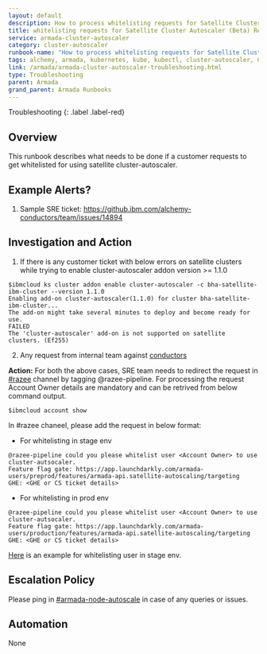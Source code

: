 ```yaml
---
layout: default
description: How to process whitelisting requests for Satellite Cluster Autoscaler (Beta) Release.
title: whitelisting requests for Satellite Cluster Autoscaler (Beta) Release
service: armada-cluster-autoscaler
category: cluster-autoscaler
runbook-name: "How to process whitelisting requests for Satellite Cluster Autoscaler (Beta) Release."
tags: alchemy, armada, kubernetes, kube, kubectl, cluster-autoscaler, CA, satellite
link: /armada/armada-cluster-autoscaler-troubleshooting.html
type: Troubleshooting
parent: Armada
grand_parent: Armada Runbooks
---
```


Troubleshooting
{: .label .label-red}

## Overview
This runbook describes what needs to be done if a customer requests to get whitelisted for using satellite cluster-autoscaler.

## Example Alerts?
1. Sample SRE ticket: https://github.ibm.com/alchemy-conductors/team/issues/14894

## Investigation and Action
1. If there is any customer ticket with below errors on satellite clusters while trying to enable cluster-autoscaler addon version >= 1.1.0

```
$ibmcloud ks cluster addon enable cluster-autoscaler -c bha-satellite-ibm-cluster --version 1.1.0
Enabling add-on cluster-autoscaler(1.1.0) for cluster bha-satellite-ibm-cluster...
The add-on might take several minutes to deploy and become ready for use.
FAILED
The 'cluster-autoscaler' add-on is not supported on satellite clusters. (Ef255)
```

2. Any request from internal team against [conductors](https://github.ibm.com/alchemy-conductors/team/issues/)

**Action:**
For both the above cases, SRE team needs to redirect the request in [#razee](https://ibm-argonauts.slack.com/archives/C5X987RU0) channel by tagging @razee-pipeline.
For processing the request Account Owner details are mandatory and can be retrived from below command output.
```
$ibmcloud account show
```

In #razee chaneel, please add the request in below format:
- For whitelisting in stage env
```
@razee-pipeline could you please whitelist user <Account Owner> to use cluster-autsocaler.
Feature flag gate: https://app.launchdarkly.com/armada-users/preprod/features/armada-api.satellite-autoscaling/targeting
GHE: <GHE or CS ticket details>
```
- For  whitelisting in prod env
```
@razee-pipeline could you please whitelist user <Account Owner> to use cluster-autsocaler.
Feature flag gate: https://app.launchdarkly.com/armada-users/production/features/armada-api.satellite-autoscaling/targeting
GHE: <GHE or CS ticket details>
```
[Here](https://ibm-argonauts.slack.com/archives/C5X987RU0/p1646132654941619) is an example for whitelisting user in stage env.

## Escalation Policy
Please ping in [#armada-node-autoscale](https://ibm-argonauts.slack.com/archives/C90D3KZUL) in case of any queries or issues.

## Automation
None
